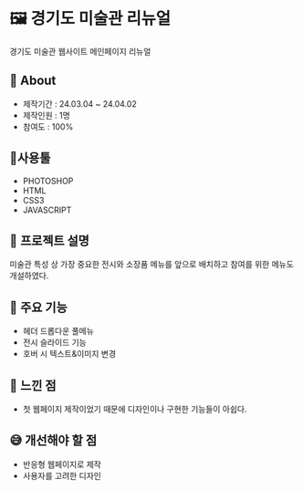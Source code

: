 # 🖼️ 경기도 미술관 리뉴얼
경기도 미술관 웹사이트 메인페이지 리뉴얼

## 🔎 About
+ 제작기간 : 24.03.04 ~ 24.04.02
+ 제작인원 : 1명
+ 참여도 : 100%

## 🔧사용툴 
+ PHOTOSHOP
+ HTML
+ CSS3
+ JAVASCRIPT

## 📝 프로젝트 설명
미술관 특성 상 가장 중요한 전시와 소장품 메뉴를 앞으로 배치하고 참여를 위한 메뉴도 개설하였다.

## 📌 주요 기능
+ 헤더 드롭다운 풀메뉴
+ 전시 슬라이드 기능
+ 호버 시 텍스트&이미지 변경

## 💬 느낀 점
+ 첫 웹페이지 제작이었기 때문에 디자인이나 구현한 기능들이 아쉽다.

## 😅 개선해야 할 점
+ 반응형 웹페이지로 제작
+ 사용자를 고려한 디자인
